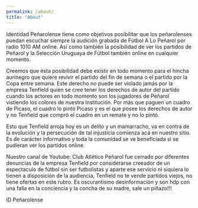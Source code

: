 ```yaml
---
permalink: /about/
title: "About"
---
```


Identidad Peñarolense tiene como objetivos posibilitar que los peñarolenses puedan escuchar siempre la audición grabada de Fútbol A Lo Peñarol por radio 1010 AM online. Así como también la posibilidad de ver los partidos de Peñarol y la Selección Uruguaya de Fútbol también online en cualquier momento.

Creemos que ésta posibilidad debe existir en todo momento para el hincha aurinegro que quiere revivir el partido del fin de semana o el partido por la Copa entre semana. Este derecho no puede ser violado jamás por la empresa Tenfield quién se cree tener los derechos de autor del partido cuando los actores en todo momento son los jugadores de Peñarol vistiendo los colores de nuestra Institución. Por más que paguen un cuadro de Picaso, el cuadro lo pintó Picaso y es el que posee los derechos de autor y no Tenfield que compró el cuadro en un remate y no lo pintó.

Esto que Tenfield arroja hoy es un delito y un mamarracho, va en contra de la evolución y la persecución de tal injusticia comienza acá en nuestro sitio. Es de carácter informativo y toda la comunidad se ve beneficiada si se pudieran ver los partidos online.

Nuestro canal de Youtube: Club Atlético Peñarol fue cerrado por diferentes denuncias de la empresa Tenfield por considerarse creeador de un espectaculo de fútbol sin ser futbolistas y aparte ese servicio ni siquiera lo tienen a disposición de la audiencia, Tenfield no te vende partidos viejos, no tiene ofertas en este rubro. Es oscurantismo desinformación y son hdp con una falla en la conciencia y la concha de su madre, sale un piñazo!!!

ID Peñarolense

